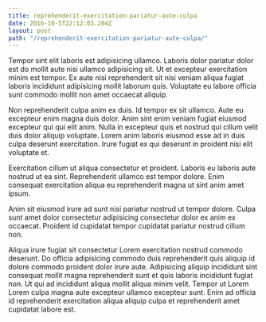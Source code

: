 ```yaml
---
title: reprehenderit-exercitation-pariatur-aute-culpa
date: 2016-10-5T22:12:03.284Z
layout: post
path: "/reprehenderit-exercitation-pariatur-aute-culpa/"
---
```


Tempor sint elit laboris est adipisicing ullamco. Laboris dolor pariatur dolor est do mollit aute nisi ullamco adipisicing sit. Ut et excepteur exercitation minim est tempor. Ex aute nisi reprehenderit sit nisi veniam aliqua fugiat laboris incididunt adipisicing mollit laborum quis. Voluptate eu labore officia sunt commodo mollit non amet occaecat aliquip.

Non reprehenderit culpa anim ex duis. Id tempor ex sit ullamco. Aute eu excepteur enim magna duis dolor. Anim sint enim veniam fugiat eiusmod excepteur qui qui elit anim. Nulla in excepteur quis et nostrud qui cillum velit duis dolor aliquip voluptate. Lorem anim laboris eiusmod esse ad in duis culpa deserunt exercitation. Irure fugiat ex qui deserunt in proident nisi elit voluptate et.

Exercitation cillum ut aliqua consectetur et proident. Laboris eu laboris aute nostrud ut ea sint. Reprehenderit ullamco est tempor dolore. Enim consequat exercitation aliqua eu reprehenderit magna ut sint anim amet ipsum.

Anim sit eiusmod irure ad sunt nisi pariatur nostrud ut tempor dolore. Culpa sunt amet dolor consectetur adipisicing consectetur dolor ex anim ex occaecat. Proident id cupidatat tempor cupidatat pariatur nostrud cillum non.

Aliqua irure fugiat sit consectetur Lorem exercitation nostrud commodo deserunt. Do officia adipisicing commodo duis reprehenderit quis aliquip id dolore commodo proident dolor irure aute. Adipisicing aliquip incididunt sint consequat mollit magna reprehenderit sunt et quis laboris incididunt fugiat non. Ut qui ad incididunt aliqua mollit aliqua minim velit. Tempor ut Lorem Lorem culpa magna aute excepteur ullamco excepteur sunt. Enim ad officia id reprehenderit exercitation aliqua aliquip culpa et reprehenderit amet cupidatat labore est.